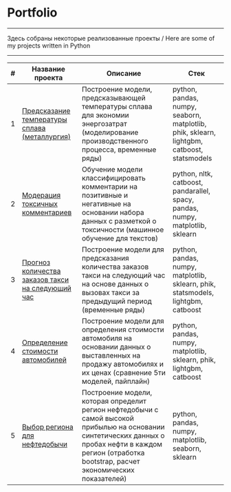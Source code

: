 # Portfolio
___
Здесь собраны некоторые реализованные проекты / Here are some of my projects written in Python
___

|#|Название проекта|Описание|Стек|
|:-:|--------|---|-|
|1|[Предсказание температуры сплава (металлургия)](https://github.com/valentinamikhf/Portfolio/blob/main/Farzan_Prediction_of_alloy_temperature_(metallurgy).ipynb)|Построение модели, предсказывающей температуры сплава для экономии энергозатрат (моделирование производственного процесса, временные ряды)|python, pandas, numpy, seaborn, matplotlib, phik, sklearn, lightgbm, catboost, statsmodels|
|2|[Модерация токсичных комментариев](https://github.com/valentinamikhf/Portfolio/blob/main/FarzanV__Comments_moderation.ipynb) |Обучение модели классифицировать комментарии на позитивные и негативные на основании набора данных с разметкой о токсичности (машинное обучение для текстов)|python, nltk, catboost, pandarallel, spacy, pandas, numpy, matplotlib, sklearn|
|3|[Прогноз количества заказов такси на следующий час](https://github.com/valentinamikhf/Portfolio/blob/main/Taxi_orders/FarzanV__Number_of_Taxi_orders.ipynb) |Построение модели для предсказания количества заказов такси на следующий час на основе данных о вызовах такси за предыдущий период (временные ряды)|python, pandas, numpy, matplotlib, sklearn, phik, statsmodels, lightgbm, catboost|
|4|[Определение стоимости автомобилей](https://github.com/valentinamikhf/Portfolio/blob/main/Cars_cost/FarzanV__cars_cost.ipynb) |Построение модели для определения стоимости автомобиля на основании данных о выставленных на продажу автомобилях и их ценах (сравнение 5ти моделей, пайплайн)|python, pandas, numpy, matplotlib, sklearn, phik, lightgbm, catboost|
|5|[Выбор региона для нефтедобычи](https://github.com/valentinamikhf/Portfolio/blob/main/Oil_production/FarzanV__choosing_oil_production_location.ipynb) |Построение модели, которая определит регион нефтедобычи с самой высокой прибылью на основании синтетических данных о пробах нефти в каждом регион (отработка bootstrap, расчет экономических показателей)|python, pandas, numpy, matplotlib, seaborn, sklearn|
